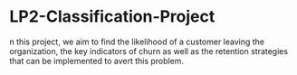 # LP2-Classification-Project
n this project, we aim to find the likelihood of a customer leaving the organization, the key indicators of churn as well as the retention strategies that can be implemented to avert this problem.

